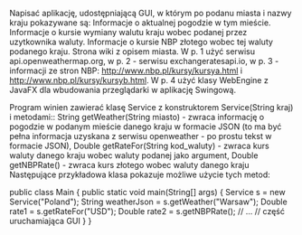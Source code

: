 Napisać aplikację, udostępniającą GUI, w którym po podanu miasta i nazwy kraju pokazywane są:
Informacje o aktualnej pogodzie w tym mieście.
Informacje o kursie wymiany walutu kraju wobec podanej przez uzytkownika waluty.
Informacje o kursie NBP złotego wobec tej waluty podanego kraju.
Strona wiki z opisem miasta.
W p. 1 użyć serwisu api.openweathermap.org, w p. 2 - serwisu exchangeratesapi.io, w p. 3 - informacji ze stron NBP: http://www.nbp.pl/kursy/kursya.html i http://www.nbp.pl/kursy/kursyb.html.
W p. 4 użyć klasy WebEngine z JavaFX dla wbudowania przeglądarki w aplikację Swingową.

Program winien zawierać klasę Service z konstruktorem Service(String kraj) i metodami::
String getWeather(String miasto) - zwraca informację o pogodzie w podanym mieście danego kraju w formacie JSON (to ma być pełna informacja uzyskana z serwisu openweather - po prostu tekst w formacie JSON),
Double getRateFor(String kod_waluty) - zwraca kurs waluty danego kraju wobec waluty podanej jako argument,
Double getNBPRate() - zwraca kurs złotego wobec waluty danego kraju
Następujące przykładowa klasa  pokazuje możliwe użycie tych metod:
            
  public class Main {
    public static void main(String[] args) {
      Service s = new Service("Poland");
      String weatherJson = s.getWeather("Warsaw");
      Double rate1 = s.getRateFor("USD");
      Double rate2 = s.getNBPRate();
      // ...
      // część uruchamiająca GUI
    }
  }
